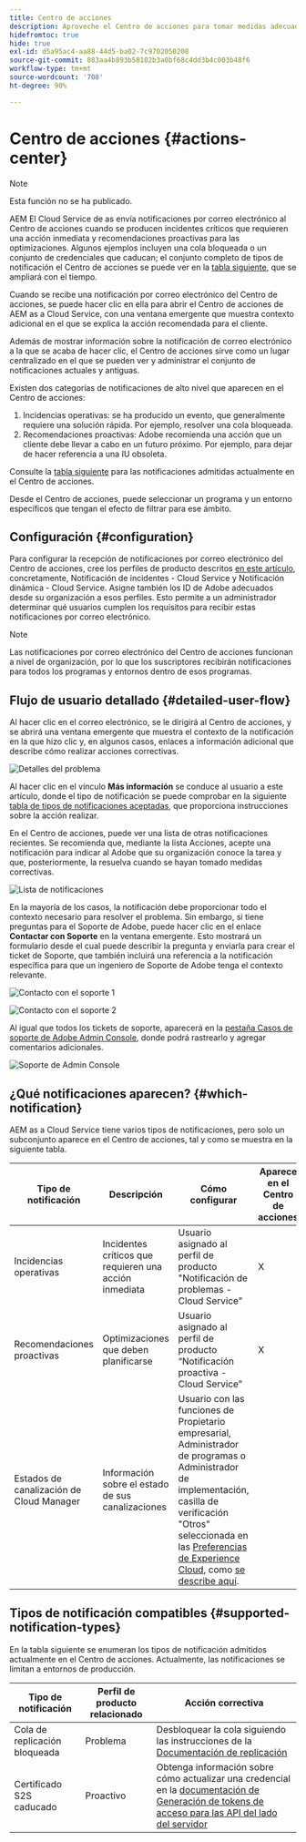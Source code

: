 ```yaml
---
title: Centro de acciones
description: Aproveche el Centro de acciones para tomar medidas adecuadas sobre problemas y conocer otra información importante
hidefromtoc: true
hide: true
exl-id: d5a95ac4-aa88-44d5-ba02-7c9702050208
source-git-commit: 083aa4b893b58102b3a0bf68c4dd3b4c003b48f6
workflow-type: tm+mt
source-wordcount: '708'
ht-degree: 90%

---
```


# Centro de acciones {#actions-center}

>[!NOTE]
>Esta función no se ha publicado.

AEM El Cloud Service de as envía notificaciones por correo electrónico al Centro de acciones cuando se producen incidentes críticos que requieren una acción inmediata y recomendaciones proactivas para las optimizaciones. Algunos ejemplos incluyen una cola bloqueada o un conjunto de credenciales que caducan; el conjunto completo de tipos de notificación el Centro de acciones se puede ver en la [tabla siguiente](#supported-notification-types), que se ampliará con el tiempo.

Cuando se recibe una notificación por correo electrónico del Centro de acciones, se puede hacer clic en ella para abrir el Centro de acciones de AEM as a Cloud Service, con una ventana emergente que muestra contexto adicional en el que se explica la acción recomendada para el cliente.

Además de mostrar información sobre la notificación de correo electrónico a la que se acaba de hacer clic, el Centro de acciones sirve como un lugar centralizado en el que se pueden ver y administrar el conjunto de notificaciones actuales y antiguas. <!-- It can be accessed directly at the url TBD (Alexandru: I'm intentionally keeping it TBD for now so customers do not find it) -->

Existen dos categorías de notificaciones de alto nivel que aparecen en el Centro de acciones:

1. Incidencias operativas: se ha producido un evento, que generalmente requiere una solución rápida. Por ejemplo, resolver una cola bloqueada.
1. Recomendaciones proactivas: Adobe recomienda una acción que un cliente debe llevar a cabo en un futuro próximo. Por ejemplo, para dejar de hacer referencia a una IU obsoleta.

Consulte la [tabla siguiente](#supported-notification-types) para las notificaciones admitidas actualmente en el Centro de acciones.

Desde el Centro de acciones, puede seleccionar un programa y un entorno específicos que tengan el efecto de filtrar para ese ámbito.

## Configuración {#configuration}

Para configurar la recepción de notificaciones por correo electrónico del Centro de acciones, cree los perfiles de producto descritos [en este artículo](/help/journey-onboarding/notification-profiles.md), concretamente, Notificación de incidentes - Cloud Service y Notificación dinámica - Cloud Service. Asigne también los ID de Adobe adecuados desde su organización a esos perfiles. Esto permite a un administrador determinar qué usuarios cumplen los requisitos para recibir estas notificaciones por correo electrónico.

>[!NOTE]
>Las notificaciones por correo electrónico del Centro de acciones funcionan a nivel de organización, por lo que los suscriptores recibirán notificaciones para todos los programas y entornos dentro de esos programas.

## Flujo de usuario detallado {#detailed-user-flow}

Al hacer clic en el correo electrónico, se le dirigirá al Centro de acciones, y se abrirá una ventana emergente que muestra el contexto de la notificación en la que hizo clic y, en algunos casos, enlaces a información adicional que describe cómo realizar acciones correctivas.

![Detalles del problema](/help/operations/assets/incident-details.png)

Al hacer clic en el vínculo **Más información** se conduce al usuario a este artículo, donde el tipo de notificación se puede comprobar en la siguiente [tabla de tipos de notificaciones aceptadas](#supported-notification-types), que proporciona instrucciones sobre la acción realizar.

En el Centro de acciones, puede ver una lista de otras notificaciones recientes. Se recomienda que, mediante la lista Acciones, acepte una notificación para indicar al Adobe que su organización conoce la tarea y que, posteriormente, la resuelva cuando se hayan tomado medidas correctivas.

![Lista de notificaciones](/help/operations/assets/notification-list.png)

En la mayoría de los casos, la notificación debe proporcionar todo el contexto necesario para resolver el problema. Sin embargo, si tiene preguntas para el Soporte de Adobe, puede hacer clic en el enlace **Contactar con Soporte** en la ventana emergente. Esto mostrará un formulario desde el cual puede describir la pregunta y enviarla para crear el ticket de Soporte, que también incluirá una referencia a la notificación específica para que un ingeniero de Soporte de Adobe tenga el contexto relevante.

![Contacto con el soporte 1](/help/operations/assets/contact-support1.png)

![Contacto con el soporte 2](/help/operations/assets/contact-support2.png)

Al igual que todos los tickets de soporte, aparecerá en la [pestaña Casos de soporte de Adobe Admin Console](https://helpx.adobe.com/enterprise/using/support-for-enterprise.html?lang=es), donde podrá rastrearlo y agregar comentarios adicionales.

![Soporte de Admin Console](/help/operations/assets/admin-console-support.png)

## ¿Qué notificaciones aparecen? {#which-notification}

AEM as a Cloud Service tiene varios tipos de notificaciones, pero solo un subconjunto aparece en el Centro de acciones, tal y como se muestra en la siguiente tabla.

| Tipo de notificación | Descripción | Cómo configurar | Aparece en el Centro de acciones |
|---|---|---|---|
| Incidencias operativas | Incidentes críticos que requieren una acción inmediata | Usuario asignado al perfil de producto &quot;Notificación de problemas - Cloud Service&quot; | X |
| Recomendaciones proactivas | Optimizaciones que deben planificarse | Usuario asignado al perfil de producto “Notificación proactiva - Cloud Service” | X |
| Estados de canalización de Cloud Manager | Información sobre el estado de sus canalizaciones | Usuario con las funciones de Propietario empresarial, Administrador de programas o Administrador de implementación, casilla de verificación &quot;Otros&quot; seleccionada en las [Preferencias de Experience Cloud](https://experience.adobe.com/preferences), como [se describe aquí](/help/implementing/cloud-manager/notifications.md). |   |

## Tipos de notificación compatibles {#supported-notification-types}

En la tabla siguiente se enumeran los tipos de notificación admitidos actualmente en el Centro de acciones. Actualmente, las notificaciones se limitan a entornos de producción.

| Tipo de notificación | Perfil de producto relacionado | Acción correctiva |
|---|---|---|
| Cola de replicación bloqueada | Problema | Desbloquear la cola siguiendo las instrucciones de la [Documentación de replicación](/help/operations/replication.md#troubleshooting) |
| Certificado S2S caducado | Proactivo | Obtenga información sobre cómo actualizar una credencial en la [documentación de Generación de tokens de acceso para las API del lado del servidor](/help/implementing/developing/introduction/generating-access-tokens-for-server-side-apis.md#refresh-credentials) |

